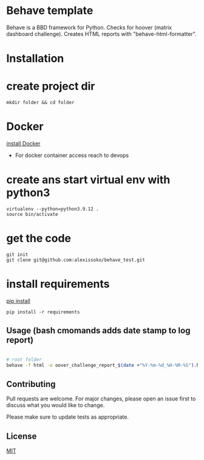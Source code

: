 # Behave template

Behave is a BBD framework for Python. Checks for hoover (matrix dashboard challenge).
Creates HTML reports with "behave-html-formatter".

# Installation

# create project dir
```
mkdir folder && cd folder
```

# Docker
[install Docker](https://docs.docker.com/engine/install/)
* For docker container access reach to devops

# create ans start virtual env with python3
```
virtualenv --python=python3.9.12 .
source bin/activate
```
# get the code

```
git init
git clone git@github.com:alexissoko/behave_test.git
```

# install requirements

[pip install](https://packaging.python.org/en/latest/tutorials/installing-packages/)
```
pip install -r requirements
```

## Usage (bash cmomands adds date stamp to log report)

```bash

# root folder
behave -f html -o oover_challenge_report_$(date +"%Y-%m-%d_%H-%M-%S").html
```

## Contributing
Pull requests are welcome. For major changes, please open an issue first to discuss what you would like to change.

Please make sure to update tests as appropriate.

## License
[MIT](https://choosealicense.com/licenses/mit/)
